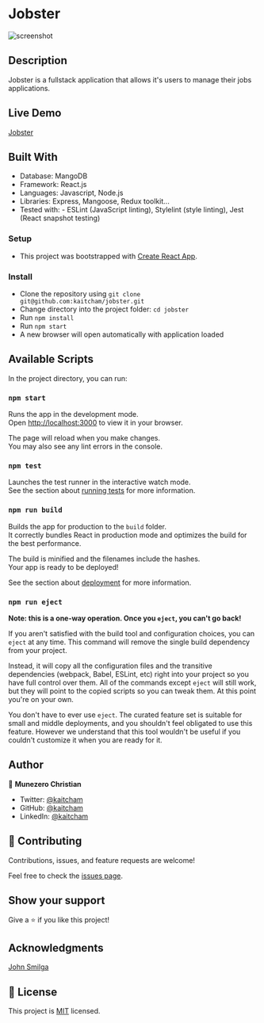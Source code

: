 # Jobster

![screenshot](https://user-images.githubusercontent.com/42999621/224643184-2f9ede4f-e30e-44da-912f-b2eb0ce882f1.png)

## Description

Jobster is a fullstack application that allows it's users to manage their jobs applications.

## Live Demo

[Jobster](https://kaitcham-jobster.netlify.app/)

## Built With

- Database: MangoDB
- Framework: React.js
- Languages: Javascript, Node.js
- Libraries: Express, Mangoose, Redux toolkit...
- Tested with: - ESLint (JavaScript linting), Stylelint (style linting), Jest (React snapshot testing)

### Setup

- This project was bootstrapped with [Create React App](https://github.com/facebook/create-react-app).

### Install

- Clone the repository using `git clone git@github.com:kaitcham/jobster.git`
- Change directory into the project folder: `cd jobster`
- Run `npm install`
- Run `npm start`
- A new browser will open automatically with application loaded

## Available Scripts

In the project directory, you can run:

### `npm start`

Runs the app in the development mode.\
Open [http://localhost:3000](http://localhost:3000) to view it in your browser.

The page will reload when you make changes.\
You may also see any lint errors in the console.

### `npm test`

Launches the test runner in the interactive watch mode.\
See the section about [running tests](https://facebook.github.io/create-react-app/docs/running-tests) for more information.

### `npm run build`

Builds the app for production to the `build` folder.\
It correctly bundles React in production mode and optimizes the build for the best performance.

The build is minified and the filenames include the hashes.\
Your app is ready to be deployed!

See the section about [deployment](https://facebook.github.io/create-react-app/docs/deployment) for more information.

### `npm run eject`

**Note: this is a one-way operation. Once you `eject`, you can't go back!**

If you aren't satisfied with the build tool and configuration choices, you can `eject` at any time. This command will remove the single build dependency from your project.

Instead, it will copy all the configuration files and the transitive dependencies (webpack, Babel, ESLint, etc) right into your project so you have full control over them. All of the commands except `eject` will still work, but they will point to the copied scripts so you can tweak them. At this point you're on your own.

You don't have to ever use `eject`. The curated feature set is suitable for small and middle deployments, and you shouldn't feel obligated to use this feature. However we understand that this tool wouldn't be useful if you couldn't customize it when you are ready for it.

## Author

👤 **Munezero Christian**

- Twitter: [@kaitcham](https://twitter.com/kaitcham)
- GitHub: [@kaitcham](https://github.com/kaitcham)
- LinkedIn: [@kaitcham](https://www.linkedin.com/in/kaitcham/)

## 🤝 Contributing

Contributions, issues, and feature requests are welcome!

Feel free to check the [issues page](https://github.com/kaitcham/travelers/issues).

## Show your support

Give a ⭐️ if you like this project!

## Acknowledgments

[John Smilga](https://github.com/john-smilga)

## 📝 License

This project is [MIT](./license.md) licensed.
